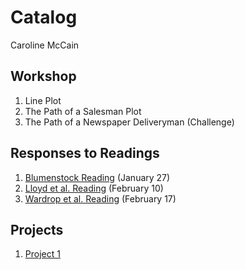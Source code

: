 # Catalog 

Caroline McCain

## Workshop

1. Line Plot
2. The Path of a Salesman Plot
3. The Path of a Newspaper Deliveryman (Challenge)

## Responses to Readings

1. [Blumenstock Reading](https://caroline-mccain.github.io/workshop/blumenstock) (January 27)
2. [Lloyd et al. Reading](https://caroline-mccain.github.io/workshop/lloyd) (February 10)
3. [Wardrop et al. Reading](https://caroline-mccain.github.io/workshop/Wardrop) (February 17)

## Projects

1. [Project 1](https://caroline-mccain.github.io/workshop/Project1)
